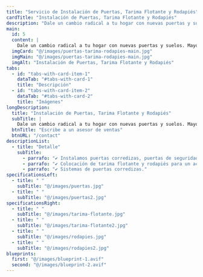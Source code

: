 ```yaml
---
title: "Servicio de Instalación de Puertas, Tarima Flotante y Rodapiés"
cardTitle: "Instalación de Puertas, Tarima Flotante y Rodapiés"
description: "Dale un cambio radical a tu hogar con nuevas puertas y suelos. Mayor seguridad y diseño en cada detalle de tu hogar."
main:
  id: 5
  content: |
    Dale un cambio radical a tu hogar con nuevas puertas y suelos. Mayor seguridad y diseño en cada detalle de tu hogar.
  imgCard: "@/images/puertas-tarima-rodapies-main.jpg"
  imgMain: "@/images/puertas-tarima-rodapies-main.jpg"
  imgAlt: "Instalación de Puertas, Tarima Flotante y Rodapiés"
tabs:
  - id: "tabs-with-card-item-1"
    dataTab: "#tabs-with-card-1"
    title: "Descripción"
  - id: "tabs-with-card-item-2"
    dataTab: "#tabs-with-card-2"
    title: "Imágenes"
longDescription:
  title: "Instalación de Puertas, Tarima Flotante y Rodapiés"
  subTitle: |
    Dale un cambio radical a tu hogar con nuevas puertas y suelos. Mayor seguridad y diseño en cada detalle de tu hogar."
  btnTitle: "Escribe a un asesor de ventas"
  btnURL: "/contact"
descriptionList:
  - title: "Detalle"
    subTitle:
      - parrafo: "✔ Instalamos puertas corredizas, puertas de seguridad y puertas interiores con precisión."
      - parrafo: "✔ Colocación de tarima flotante y rodapiés para un acabado elegante y resistente." 
      - parrafo: "✔ Sistemas de puertas corredizas." 
specificationsLeft:
  - title: " "
    subTitle: "@/images/puertas.jpg"
  - title: " "
    subTitle: "@/images/puertas2.jpg"
specificationsRight:
  - title: " "
    subTitle: "@/images/tarima-flotante.jpg"
  - title: " "
    subTitle: "@/images/tarima-flotante2.jpg"
  - title: " "
    subTitle: "@/images/rodapies.jpg"
  - title: " "
    subTitle: "@/images/rodapies2.jpg"
blueprints:
  first: "@/images/blueprint-1.avif"
  second: "@/images/blueprint-2.avif"   
---
```

